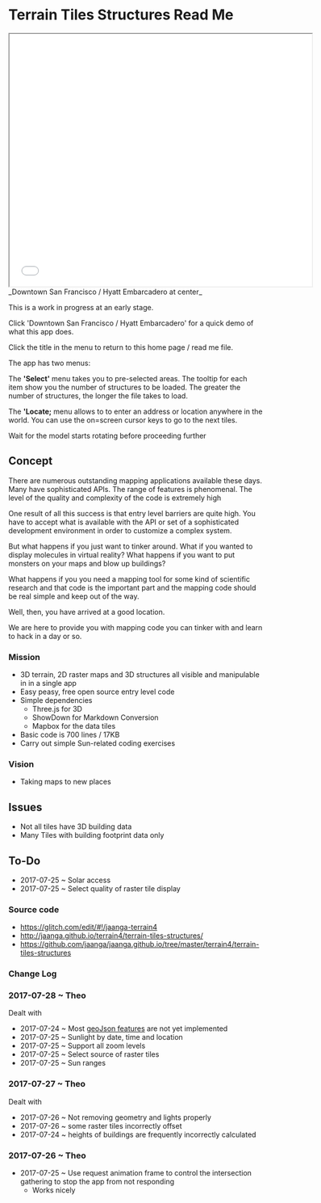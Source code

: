 <span style=display:none; >[You are now in a GitHub source code view - click this link to view the home page]
( https://jaanga.github.io/jaanga/terrain4/terrain-tiles-structures/r3/ "View file as a web page." ) </span>

Terrain Tiles Structures Read Me
====

<iframe src=terrain-tiles-structures-r3.html width=600 height=500 ></iframe>
_Downtown San Francisco / Hyatt Embarcadero at center_


This is a work in progress at an early stage.

Click 'Downtown San Francisco / Hyatt Embarcadero' for a quick demo of what this app does.

Click the title in the menu to return to this home page / read me file.


The app has two menus:

The **'Select'** menu takes you to pre-selected areas. The tooltip for each item show you the number of structures to be loaded. The greater the number of structures, the longer the file takes to load.

The **'Locate;** menu allows to to enter an address or location anywhere in the world. You can use the on=screen cursor keys to go to the next tiles.

Wait for the model starts rotating before proceeding further

## Concept

There are numerous outstanding mapping applications available these days. Many have sophisticated APIs. 
The range of features is phenomenal. The level of the quality and complexity of the code is extremely high 

One result of all this success is that entry level barriers are quite high. You have to accept what is available with the API or set of a sophisticated development environment in order to customize a complex system.

But what happens if you just want to tinker around. What if you wanted to display molecules in virtual reality? What happens if you want to put monsters on your maps and blow up buildings?

What happens if you you need a mapping tool for some kind of scientific research and that code is the important part and the mapping code should be real simple and keep out of the way.

Well, then, you have arrived at a good location.

We are here to provide you with mapping code you can tinker with and learn to hack in a day or so.


### Mission

* 3D terrain, 2D raster maps and 3D structures all visible and manipulable in in a single app
* Easy peasy, free open source entry level code
* Simple dependencies
	* Three.js for 3D
	* ShowDown for Markdown Conversion
	* Mapbox for the data tiles
* Basic code is 700 lines / 17KB
* Carry out simple Sun-related coding exercises 


### Vision

* Taking maps to new places

## Issues


* Not all tiles have 3D building data
* Many Tiles with building footprint data only



## To-Do


* 2017-07-25 ~ Solar access
* 2017-07-25 ~ Select quality of raster tile display



### Source code

* <https://glitch.com/edit/#!/jaanga-terrain4>
* <http://jaanga.github.io/terrain4/terrain-tiles-structures/>
* <https://github.com/jaanga/jaanga.github.io/tree/master/terrain4/terrain-tiles-structures>

### Change Log

### 2017-07-28 ~ Theo

Dealt with

* 2017-07-24 ~ Most [geoJson features]( https://en.wikipedia.org/wiki/GeoJSON ) are not yet implemented
* 2017-07-25 ~ Sunlight by date, time and location
* 2017-07-25 ~ Support all zoom levels
* 2017-07-25 ~ Select source of raster tiles
* 2017-07-25 ~ Sun ranges

### 2017-07-27 ~ Theo

Dealt with

* 2017-07-26 ~ Not removing geometry and lights properly
* 2017-07-26 ~ some raster tiles incorrectly offset 
* 2017-07-24 ~ heights of buildings are frequently incorrectly calculated


### 2017-07-26 ~ Theo

* 2017-07-25 ~ Use request animation frame to control the intersection gathering to stop the app from not responding
	* Works nicely